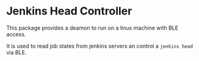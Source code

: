 # Jenkins Head Controller

This package provides a deamon to run on a linux machine with BLE access.

It is used to read job states from jenkins servers an control a `jenkins head` via BLE.